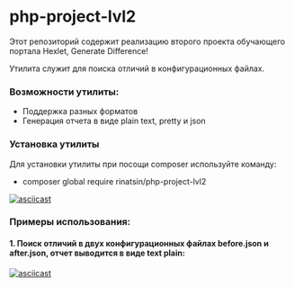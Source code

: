 # php-project-lvl2

Этот репозиторий содержит реализацию второго проекта обучающего портала Hexlet, Generate Difference!

Утилита служит для поиска отличий в конфигурационных файлах.

### Возможности утилиты:

* Поддержка разных форматов
* Генерация отчета в виде plain text, pretty и json

### Установка утилиты

Для установки утилиты при посощи composer используйте команду:

* composer global require rinatsin/php-project-lvl2

[![asciicast](https://asciinema.org/a/hIRg22BVHVXyZUQ62bHVKsbdW.svg)](https://asciinema.org/a/hIRg22BVHVXyZUQ62bHVKsbdW)

### Примеры использования:

#### 1. Поиск отличий  в двух конфигурационных файлах before.json и after.json, отчет выводится в виде text plain:

[![asciicast](https://asciinema.org/a/Sc17mxWwkkEsxsbmkaWcjcAb9.svg)](https://asciinema.org/a/Sc17mxWwkkEsxsbmkaWcjcAb9)

